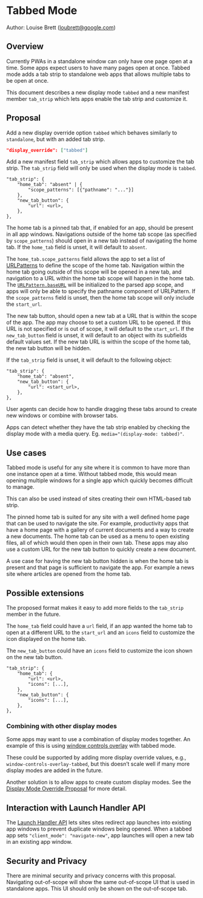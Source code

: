 # Tabbed Mode

Author: Louise Brett (loubrett@google.com)

## Overview

Currently PWAs in a standalone window can only have one page open at a time. Some apps expect users to have many pages open at once. Tabbed mode adds a tab strip to standalone web apps that allows multiple tabs to be open at once.

This document describes a new display mode `tabbed` and a new manifest member `tab_strip` which lets apps enable the tab strip and customize it.

## Proposal

Add a new display override option `tabbed` which behaves similarly to `standalone`, but with an added tab strip.

```json
"display_override": ["tabbed"]
```

Add a new manifest field `tab_strip` which allows apps to customize the tab strip. The `tab_strip` field will only be used when the display mode is `tabbed`.

```
"tab_strip": {
    "home_tab": "absent" | {
        "scope_patterns": [{"pathname": "..."}]
    },
    "new_tab_button": {
        "url": <url>,
    },
},
```

The home tab is a pinned tab that, if enabled for an app, should be present in all app windows. Navigations outside of the home tab scope (as specified by `scope_patterns`) should open in a new tab instead of navigating the home tab. If the `home_tab` field is unset, it will default to `absent`.

The `home_tab.scope_patterns` field allows the app to set a list of [URLPatterns](https://wicg.github.io/urlpattern/#urlpattern) to define the scope of the home tab. Navigation within the home tab going outside of this scope will be opened in a new tab, and navigation to a URL within the home tab scope will happen in the home tab. The [`URLPattern.baseURL`](https://wicg.github.io/urlpattern/#dom-urlpatterninit-baseurl) will be initialized to the parsed app scope, and apps will only be able to specify the pathname component of URLPattern. If the `scope_patterns` field is unset, then the home tab scope will only include the `start_url`.

The new tab button, should open a new tab at a URL that is within the scope of the app. The app may choose to set a custom URL to be opened. If this URL is not specified or is out of scope, it will default to the `start_url`. If the `new_tab_button` field is unset, it will default to an object with its subfields default values set. If the new tab URL is within the scope of the home tab, the new tab button will be hidden.

If the `tab_strip` field is unset, it will default to the following object:
```
"tab_strip": {
    "home_tab": "absent",
    "new_tab_button": {
        "url": <start_url>,
    },
},
```

User agents can decide how to handle dragging these tabs around to create new windows or combine with browser tabs.

Apps can detect whether they have the tab strip enabled by checking the display mode with a media query. Eg. `media="(display-mode: tabbed)"`.

## Use cases

Tabbed mode is useful for any site where it is common to have more than one instance open at a time. Without tabbed mode, this would mean opening multiple windows for a single app which quickly becomes difficult to manage.

This can also be used instead of sites creating their own HTML-based tab strip.

The pinned home tab is suited for any site with a well defined home page that can be used to navigate the site. For example, productivity apps that have a home page with a gallery of current documents and a way to create a new documents. The home tab can be used as a menu to open existing files, all of which would then open in their own tab. These apps may also use a custom URL for the new tab button to quickly create a new document.

A use case for having the new tab button hidden is when the home tab is present and that page is sufficient to navigate the app. For example a news site where articles are opened from the home tab.

## Possible extensions

The proposed format makes it easy to add more fields to the `tab_strip` member in the future.

The `home_tab` field could have a `url` field, if an app wanted the home tab to open at a different URL to the `start_url` and an `icons` field to customize the icon displayed on the home tab.

The `new_tab_button` could have an `icons` field to customize the icon shown on the new tab button.

```
"tab_strip": {
    "home_tab": {
        "url": <url>,
        "icons": [...],
    },
    "new_tab_button": {
        "icons": [...],
    },
},
```

### Combining with other display modes

Some apps may want to use a combination of display modes together. An example of this is using [window controls overlay](https://wicg.github.io/window-controls-overlay/) with tabbed mode.

These could be supported by adding more display override values, e.g., `window-controls-overlay-tabbed`, but this doesn’t scale well if many more display modes are added in the future.

Another solution is to allow apps to create custom display modes. See the [Display Mode Override Proposal](https://github.com/WICG/display-override/blob/main/explainer.md#custom-display-mode-names-with-display-modifiers-style-specification) for more detail.

## Interaction with Launch Handler API

The [Launch Handler API](https://wicg.github.io/web-app-launch/) lets sites sites redirect app launches into existing app windows to prevent duplicate windows being opened. When a tabbed app sets `"client_mode": "navigate-new"`, app launches will open a new tab in an existing app window.

## Security and Privacy

There are minimal security and privacy concerns with this proposal. Navigating out-of-scope will show the same out-of-scope UI that is used in standalone apps. This UI should only be shown on the out-of-scope tab.

